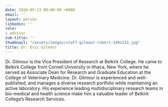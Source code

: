 ```yaml
---
date: 2016-05-13 00:00:00 +0000
email: ''
layout: person
linkedin: ''
role:
- advisor
sub-title: ''
thumbnail: "/assets/images/staff-gilmour-robert-149x153.jpg"
title: Dr. Eric Gilmour
---
```

Dr. Gilmour is the Vice President of Research at Belkirk College. He came to Belkirk College from Cornell University in Ithaca, New York, where he served as Associate Dean for Research and Graduate Education at the College of Veterinary Medicine. Dr. Gilmour is experienced and well-published, and manages a diverse research portfolio while maintaining an active laboratory. His experience leading multidisciplinary research teams in bio-medical and health science make him a valuable leader of Belkirk College’s Research Services.
